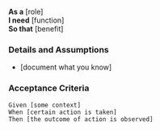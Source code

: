**As a** [role]  
**I need** [function]  
**So that** [benefit]  

### Details and Assumptions
* [document what you know]  

### Acceptance Criteria
```gherkin
Given [some context]
When [certain action is taken]
Then [the outcome of action is observed]
